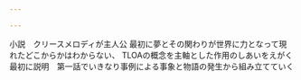 ```yaml
---

---
```


小説　クリースメロディが主人公
最初に夢とその関わりが世界に力となって現れたどこからかはわからない、
TLOAの概念を主軸とした作用のしあいをえがく
最初に説明　第一話でいきなり事例による事象と物語の発生から組み立てていく